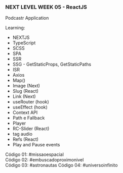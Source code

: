 ### NEXT LEVEL WEEK 05 - ReactJS 

Podcastr Application

Learning:
- NEXTJS
- TypeScript
- SCSS
- SPA
- SSR
- SSG - GetStaticProps, GetStaticPaths
- ISR
- Axios
- Map()
- Image (Next)
- Slug (React)
- Link (Next)
- useRouter (hook)
- useEffect (hook)
- Context API
- Path e Fallback
- Player
- RC-Slider (React)
- tag audio
- Refs (React)
- Play and Pause events

Código 01: #missaoespacial <br>
Código 02: #embuscadoproximonivel <br>
Código 03: #astronautas
Código 04: #universoinfinito
